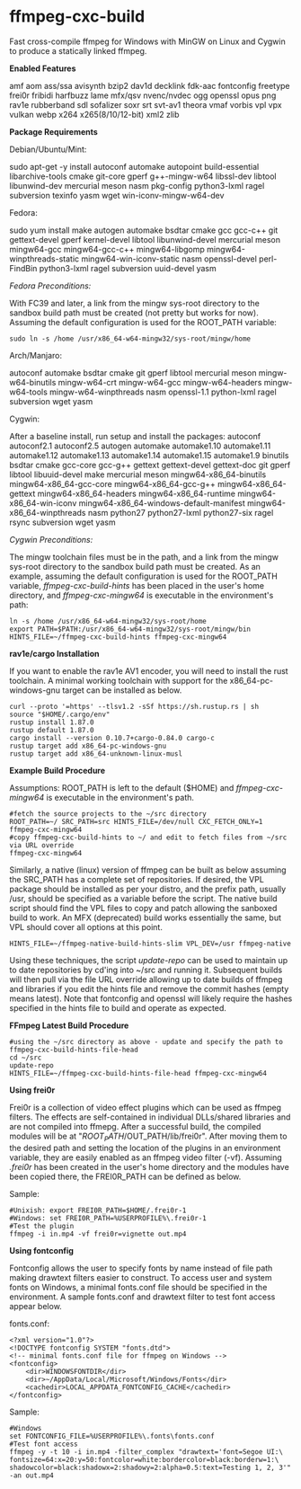 # ffmpeg-cxc-build
Fast cross-compile ffmpeg for Windows with MinGW on Linux and Cygwin to produce a statically linked ffmpeg.

**Enabled Features**

amf aom ass/ssa avisynth bzip2 dav1d decklink fdk-aac fontconfig freetype frei0r fribidi harfbuzz lame mfx/qsv nvenc/nvdec ogg openssl opus png rav1e rubberband sdl sofalizer soxr srt svt-av1 theora vmaf vorbis vpl vpx vulkan webp x264 x265(8/10/12-bit) xml2 zlib

**Package Requirements**

Debian/Ubuntu/Mint:

sudo apt-get -y install autoconf automake autopoint build-essential libarchive-tools cmake git-core gperf g++-mingw-w64 libssl-dev libtool libunwind-dev mercurial meson nasm pkg-config python3-lxml ragel subversion texinfo yasm wget win-iconv-mingw-w64-dev
  
Fedora:

sudo yum install make autogen automake bsdtar cmake gcc gcc-c++ git gettext-devel gperf kernel-devel libtool libunwind-devel mercurial meson mingw64-gcc mingw64-gcc-c++ mingw64-libgomp mingw64-winpthreads-static mingw64-win-iconv-static nasm openssl-devel perl-FindBin python3-lxml ragel subversion uuid-devel yasm

*Fedora Preconditions:*

With FC39 and later, a link from the mingw sys-root directory to the sandbox build path must be created (not pretty but works for now). Assuming the default configuration is used for the ROOT_PATH variable:

	sudo ln -s /home /usr/x86_64-w64-mingw32/sys-root/mingw/home

Arch/Manjaro:

autoconf automake bsdtar cmake git gperf libtool mercurial meson mingw-w64-binutils mingw-w64-crt mingw-w64-gcc mingw-w64-headers mingw-w64-tools mingw-w64-winpthreads nasm openssl-1.1 python-lxml ragel subversion wget yasm
  
Cygwin:
  
 After a baseline install, run setup and install the packages: autoconf autoconf2.1 autoconf2.5 autogen automake automake1.10 automake1.11 automake1.12 automake1.13 automake1.14 automake1.15 automake1.9 binutils bsdtar cmake gcc-core gcc-g++ gettext gettext-devel gettext-doc git gperf libtool libuuid-devel make mercurial meson mingw64-x86_64-binutils mingw64-x86_64-gcc-core mingw64-x86_64-gcc-g++ mingw64-x86_64-gettext mingw64-x86_64-headers mingw64-x86_64-runtime mingw64-x86_64-win-iconv mingw64-x86_64-windows-default-manifest mingw64-x86_64-winpthreads nasm python27 python27-lxml python27-six ragel rsync subversion wget yasm
 
*Cygwin Preconditions:*
 
The mingw toolchain files must be in the path, and a link from the mingw sys-root directory to the sandbox build path must be created.  As an example, assuming the default configuration is used for the ROOT_PATH variable,  *ffmpeg-cxc-build-hints* has been placed in the user's home directory, and *ffmpeg-cxc-mingw64* is executable in the environment's path:
 
	ln -s /home /usr/x86_64-w64-mingw32/sys-root/home
	export PATH=$PATH:/usr/x86_64-w64-mingw32/sys-root/mingw/bin
	HINTS_FILE=~/ffmpeg-cxc-build-hints ffmpeg-cxc-mingw64

**rav1e/cargo Installation**

If you want to enable the rav1e AV1 encoder, you will need to install the rust toolchain. A minimal working toolchain with support for the x86_64-pc-windows-gnu target can be installed as below.

	curl --proto '=https' --tlsv1.2 -sSf https://sh.rustup.rs | sh
	source "$HOME/.cargo/env"
	rustup install 1.87.0
	rustup default 1.87.0
	cargo install --version 0.10.7+cargo-0.84.0 cargo-c
	rustup target add x86_64-pc-windows-gnu
 	rustup target add x86_64-unknown-linux-musl

**Example Build Procedure**

Assumptions: ROOT_PATH is left to the default ($HOME) and *ffmpeg-cxc-mingw64* is executable in the environment's path.

	#fetch the source projects to the ~/src directory
	ROOT_PATH=~/ SRC_PATH=src HINTS_FILE=/dev/null CXC_FETCH_ONLY=1 ffmpeg-cxc-mingw64
	#copy ffmpeg-cxc-build-hints to ~/ and edit to fetch files from ~/src via URL override
	ffmpeg-cxc-mingw64

Similarly, a native (linux) version of ffmpeg can be built as below assuming the SRC_PATH has a complete set of repositories. If desired, the VPL package should be installed as per your distro, and the prefix path, usually /usr, should be specified as a variable before the script. The native build script should find the VPL files to copy and patch allowing the sanboxed build to work. An MFX (deprecated) build works essentially the same, but VPL should cover all options at this point.

	HINTS_FILE=~/ffmpeg-native-build-hints-slim VPL_DEV=/usr ffmpeg-native

Using these techniques, the script *update-repo* can be used to maintain up to date repositories by cd'ing into ~/src and running it.  Subsequent builds will then pull via the file URL override allowing up to date builds of ffmpeg and libraries if you edit the hints file and remove the commit hashes (empty means latest).  Note that fontconfig and openssl will likely require the hashes specified in the hints file to build and operate as expected.

**FFmpeg Latest Build Procedure**


	#using the ~/src directory as above - update and specify the path to ffmpeg-cxc-build-hints-file-head
	cd ~/src
	update-repo
	HINTS_FILE=~/ffmpeg-cxc-build-hints-file-head ffmpeg-cxc-mingw64

**Using frei0r**

Frei0r is a collection of video effect plugins which can be used as ffmpeg filters.  The effects are self-contained in individual DLLs/shared libraries and are not compiled into ffmepg.  After a successful build, the compiled modules will be at "$ROOT_PATH/$OUT_PATH/lib/frei0r".  After moving them to the desired path and setting the location of the plugins in an environment variable, they are easily enabled as an ffmpeg video filter (-vf).  Assuming *.frei0r* has been created in the user's home directory and the modules have been copied there, the FREI0R_PATH can be defined as below.

Sample:

	#Unixish: export FREI0R_PATH=$HOME/.frei0r-1
	#Windows: set FREI0R_PATH=%USERPROFILE%\.frei0r-1
	#Test the plugin
	ffmpeg -i in.mp4 -vf frei0r=vignette out.mp4

**Using fontconfig**

Fontconfig allows the user to specify fonts by name instead of file path making drawtext filters easier to construct.  To access user and system fonts on Windows, a minimal fonts.conf file should be specified in the environment. A sample fonts.conf and drawtext filter to test font access appear below.

fonts.conf:

	<?xml version="1.0"?>
	<!DOCTYPE fontconfig SYSTEM "fonts.dtd">
	<!-- minimal fonts.conf file for ffmpeg on Windows -->
	<fontconfig>
		<dir>WINDOWSFONTDIR</dir>
		<dir>~/AppData/Local/Microsoft/Windows/Fonts</dir>
		<cachedir>LOCAL_APPDATA_FONTCONFIG_CACHE</cachedir>
	</fontconfig>

Sample:

	#Windows
	set FONTCONFIG_FILE=%USERPROFILE%\.fonts\fonts.conf
	#Test font access
	ffmpeg -y -t 10 -i in.mp4 -filter_complex "drawtext='font=Segoe UI:\
	fontsize=64:x=20:y=50:fontcolor=white:bordercolor=black:borderw=1:\
	shadowcolor=black:shadowx=2:shadowy=2:alpha=0.5:text=Testing 1, 2, 3'" -an out.mp4
